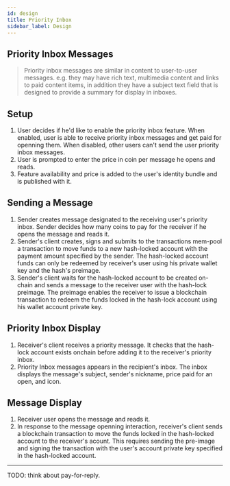 ```yaml
---
id: design
title: Priority Inbox
sidebar_label: Design
---
```


## Priority Inbox Messages
> Priority inbox messages are similar in content to user-to-user messages. e.g. they may have rich text, multimedia content and links to paid content items, in addition they have a subject text field that is designed to provide a summary for display in inboxes.

## Setup
1. User decides if he'd like to enable the priority inbox feature. When enabled, user is able to receive priority inbox messages and get paid for openning them. When disabled, other users can't send the user priority inbox messages.
1. User is prompted to enter the price in coin per message he opens and reads.
1. Feature availability and price is added to the user's identity bundle and is published with it.

## Sending a Message
1. Sender creates message designated to the receiving user's priority inbox. Sender decides how many coins to pay for the receiver if he opens the message and reads it.
1. Sender's client creates, signs and submits to the transactions mem-pool a transaction to move funds to a new hash-locked account with the payment amount specified by the sender. The hash-locked account funds can only be redeemed by receiver's user using his private wallet key and the hash's preimage.
1. Sender's client waits for the hash-locked account to be created on-chain and sends a message to the receiver user with the hash-lock preimage. The preimage enables the receiver to issue a blockchain transaction to redeem the funds locked in the hash-lock account using his wallet account private key.

## Priority Inbox Display
1. Receiver's client receives a priority message. It checks that the hash-lock account exists onchain before adding it to the receiver's priority inbox.
1. Priority Inbox messages appears in the recipient's inbox. The inbox displays the message's subject, sender's nickname, price paid for an open, and icon.

## Message Display

1. Receiver user opens the message and reads it.
1. In response to the message openning interaction, receiver's client sends a blockchain transaction to move the funds locked in the hash-locked account to the receiver's acount. This requires sending the pre-image and signing the transaction with the user's account private key specified in the hash-locked account.

----

TODO: think about pay-for-reply.
